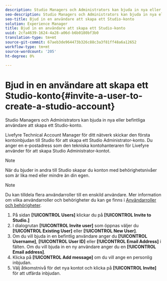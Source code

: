 ```yaml
---
description: Studio Managers och Administrators kan bjuda in nya eller befintliga användare att skapa ett Studio-konto.
seo-description: Studio Managers och Administrators kan bjuda in nya eller befintliga användare att skapa ett Studio-konto.
seo-title: Bjud in en användare att skapa ett Studio-konto
solution: Experience Manager
title: Bjud in en användare att skapa ett Studio-konto
uuid: 2cfa4639-1624-4a28-a06d-b6b0180bf3b0
translation-type: tm+mt
source-git-commit: 67aeb3de964473b326c88c3a3f81ff48a6a12652
workflow-type: tm+mt
source-wordcount: '205'
ht-degree: 0%

---
```



# Bjud in en användare att skapa ett Studio-konto{#invite-a-user-to-create-a-studio-account}

Studio Managers och Administrators kan bjuda in nya eller befintliga användare att skapa ett Studio-konto.

Livefyre Technical Account Manager för ditt nätverk skickar den första kontoinbjudan till Studio för att skapa ett Studio Administrator-konto. Du anger en e-postadress som den tekniska kontohanteraren för Livefyre använder för att skapa Studio Administrator-kontot.

>[!NOTE]
>
>När du bjuder in andra till Studio skapar du konton med behörighetsnivåer som är lika med eller mindre än din egen.

>[!NOTE]
>
>Du kan tilldela flera användarroller till en enskild användare. Mer information om vilka användarroller och behörigheter du kan ge finns i [Användarroller och behörigheter](../c-users-creating-accounts-with-studio-access/c-user-types.md#c_user_types).

1. På sidan **[!UICONTROL Users]** klickar du på **[!UICONTROL Invite to Studio.]**
1. I dialogrutan **[!UICONTROL Invite user]** som öppnas väljer du **[!UICONTROL Existing User]** eller **[!UICONTROL New User]**.
1. Om du vill bjuda in en befintlig användare anger du **[!UICONTROL Username]**, **[!UICONTROL User ID]** eller **[!UICONTROL Email Address]** i fälten. Om du vill bjuda in en ny användare anger du en **[!UICONTROL Email address]**.
1. Klicka på **[!UICONTROL Add message]** om du vill ange en personlig inbjudan.
1. Välj åtkomstnivå för det nya kontot och klicka på **[!UICONTROL Invite]** för att utfärda inbjudan.
